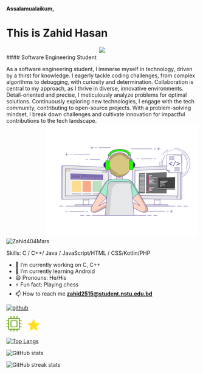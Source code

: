 #### Assalamualaikum, 
# This  is Zahid Hasan
<div align="center"> <img src="[https://raw.githubusercontent.com/jaiswaladi246/jaiswaladi246/main/banner-3.png](https://www.google.com/url?sa=i&url=https%3A%2F%2Fstackoverflow.com%2Fquestions%2F6533942%2Fadding-gif-image-in-an-imageview-in-android&psig=AOvVaw2RaaOjvbovzJw2fuNdu8T9&ust=1711107728267000&source=images&cd=vfe&opi=89978449&ved=0CBEQjRxqFwoTCMCey5SjhYUDFQAAAAAdAAAAABAE)"> </div>
#### Software Engineering Student 


As a software engineering student, I immerse myself in technology, driven by a thirst for knowledge. I eagerly tackle coding challenges, from complex algorithms to debugging, with curiosity and determination. Collaboration is central to my approach, as I thrive in diverse, innovative environments. Detail-oriented and precise, I meticulously analyze problems for optimal solutions. Continuously exploring new technologies, I engage with the tech community, contributing to open-source projects. With a problem-solving mindset, I break down challenges and cultivate innovation for impactful contributions to the tech landscape.
<img align="right" alt="Coding" width="400" src="https://raw.githubusercontent.com/devSouvik/devSouvik/master/gif3.gif">
<p align="left"> <img src="https://komarev.com/ghpvc/?username=Zahid404Mars&label=Profile%20views&color=0e75b6&style=flat" alt="Zahid404Mars" /> </p>

Skills: C / C++/ Java / JavaScript/HTML / CSS/Kotlin/PHP
- 🔭 I’m currently working on C, C++ 
- 🌱 I’m currently learning Android 
- 😄 Pronouns: He/His 
- ⚡ Fun fact:  Playing chess
 - 📫 How to reach me **zahid2515@student.nstu.edu.bd**



[<img src='https://cdn.jsdelivr.net/npm/simple-icons@3.0.1/icons/github.svg' alt='github' height='40'>](https://github.com/Zahid404Mars)  

<a href='https://docs.github.com/en/developers'><img src='https://raw.githubusercontent.com/acervenky/animated-github-badges/master/assets/devbadge.gif' width='40' height='40'></a> <a href='https://stars.github.com/'><img src='https://raw.githubusercontent.com/acervenky/animated-github-badges/master/assets/starbadge.gif' width='35' height='35'></a> 

[![Top Langs](https://github-readme-stats.vercel.app/api/top-langs/?username=Zahid404Mars)](https://github.com/anuraghazra/github-readme-stats)

![GitHub stats](https://github-readme-stats.vercel.app/api?username=Zahid404Mars&show_icons=true)  

![GitHub streak stats](https://streak-stats.demolab.com/?user=Zahid404Mars)  






